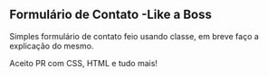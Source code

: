 ## Formulário de Contato -Like a Boss

Simples formulário de contato feio usando classe, em breve faço a explicação do mesmo.

Aceito PR com CSS, HTML e tudo mais!
